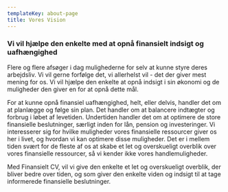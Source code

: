 ```yaml
---
templateKey: about-page
title: Vores Vision
---
```

### Vi vil hjælpe den enkelte med at opnå finansielt indsigt og uafhængighed

Flere og flere afsøger i dag mulighederne for selv at kunne styre deres arbejdsliv. Vi vil gerne forfølge det, vi allerhelst vil - det der giver mest mening for os. Vi vil hjælpe den enkelte at opnå indsigt i sin økonomi og de muligheder den giver en for at opnå dette mål.

For at kunne opnå finansiel uafhængighed, helt, eller delvis, handler det om at planlægge og følge sin plan. Det handler om at balancere indtægter og forbrug i løbet af levetiden. Undertiden handler det om at optimere de store finansielle beslutninger, særligt inden for lån, pension og investeringer. 
Vi interesserer sig for hvilke muligheder vores finansielle ressourcer giver os her i livet, og hvordan vi kan optimere disse muligheder. Det er i mellem tiden svært for de fleste af os at skabe et let og overskueligt overblik over vores finansielle ressourcer, så vi kender ikke vores handlemuligheder. 

Med Finansielt CV, vil vi give den enkelte et let og overskueligt overblik, der bliver bedre over tiden, og som giver den enkelte viden og indsigt til at tage informerede finansielle beslutninger.
